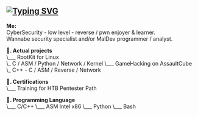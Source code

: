 ## [![Typing SVG](https://readme-typing-svg.demolab.com?font=Fira+Code&duration=4000&pause=1000&color=10F719&width=435&lines=hey%2C+c'est+4dorable+%3A3;losing+my+mind+%3A3)](https://git.io/typing-svg)

**Me:**  
CyberSecurity - low level - reverse / pwn enjoyer & learner.   
Wannabe security specialist and/or MalDev programmer / analyst.  



**🌱. Actual projects**  
\\___ RootKit for Linux   
    \\_ C / ASM / Python / Network / Kernel
\\___ GameHacking on AssaultCube  
     \\_ C++ - C / ASM / Reverse / Network  

  

**🌱. Certifications**   
\\___ Training for HTB Pentester Path  



**🌱. Programming Language**  
\\___ C/C++
\\___ ASM Intel x86
\\___ Python
\\___ Bash

<!--
**4dorable/4dorable** is a ✨ _special_ ✨ repository because its `README.md` (this file) appears on your GitHub profile.

Here are some ideas to get you started:

- 🔭 I’m currently working on ...
- 🌱 I’m currently learning ...
- 👯 I’m looking to collaborate on ...
- 🤔 I’m looking for help with ...
- 💬 Ask me about ...
- 📫 How to reach me: ...
- 😄 Pronouns: ...
- ⚡ Fun fact: ...
-->
